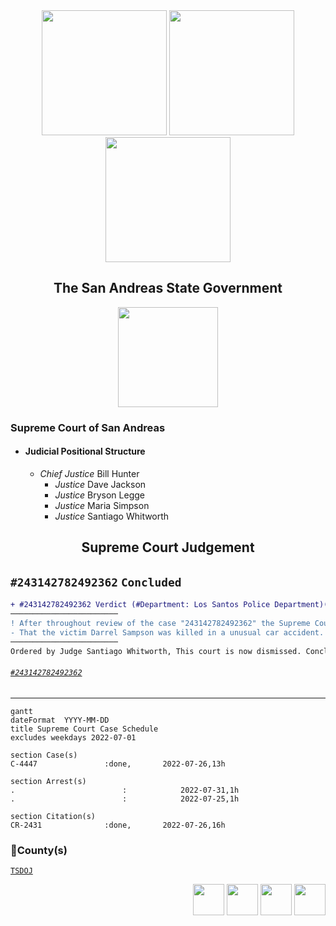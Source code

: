 <div align="center">
<img width="200" height="auto" src="https://i.imgur.com/CvRbjh7.png" /> <img width="200" height="auto" src="https://i.ibb.co/6bwcmKr/icon-2000px.png" /> <img width="200" height="auto" src="https://i.ibb.co/kB4PVf0/Supreme-Court-4-2.png" /> 
</div> 

<h2 align="center">The San Andreas State Government</h3>

<div align="center">
<img width="160" height="160" src="https://i.ibb.co/kB4PVf0/Supreme-Court-4-2.png" />
</div>

### Supreme Court of San Andreas
- #### Judicial Positional Structure
   - *Chief Justice* Bill Hunter
     - *Justice* Dave Jackson
     - *Justice* Bryson Legge
     - *Justice* Maria Simpson
     - *Justice* Santiago Whitworth

<div align="center">
   <h2>Supreme Court Judgement</h3>
</div>

## `#243142782492362` `Concluded`
```diff
+ #243142782492362 Verdict (#Department: Los Santos Police Department)(County: TSDOJ)
────────────────────────
! After throughout review of the case "243142782492362" the Supreme Court has come to a verdict!
- That the victim Darrel Sampson was killed in a unusual car accident. And no man i is liable for the death of Darrel Sampson
────────────────────────
Ordered by Judge Santiago Whitworth, This court is now dismissed. Concluded at 2022-07-26 18:26
```

###### [`#243142782492362`](https://notkaarlo.github.io/State-of-San-Andreas/TSDOJ/A%23444778496112091)
---

<div align=center>

</div>

```mermaid
gantt
dateFormat  YYYY-MM-DD
title Supreme Court Case Schedule
excludes weekdays 2022-07-01

section Case(s)
C-4447               :done,       2022-07-26,13h

section Arrest(s)
.                        :            2022-07-31,1h
.                        :            2022-07-25,1h

section Citation(s)
CR-2431              :done,       2022-07-26,16h          
```

<h3>🔰County(s)</h3> 

 [`TSDOJ`](https://github.com/NotKaarlo/FivePD-Reports/tree/main/TSDOJ)

<div align="right">
<img width="auto" height="50" src="https://justice-ls.xyz/wp-content/uploads/2020/07/doj-vector.png" /> <img width="auto" height="50" src="https://i.imgur.com/CvRbjh7.png" /> <img width="auto" height="50" src="https://i.ibb.co/6bwcmKr/icon-2000px.png" /> <img width="auto" height="50" src="https://i.ibb.co/kB4PVf0/Supreme-Court-4-2.png" /> 
</div> 
